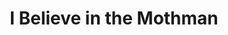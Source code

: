 ---
layout: jim-frankenstein
title: I Believe in the Mothman
album_link: https://open.spotify.com/album/1GmX76Xij1oQSQO64pdyh3
short_name: i-believe-in-the-mothman

song_name: I Believe in the Mothman
song_description: You ever feel like someone's watching you from the dark? Yeah, that’s Mothman—those red eyes, man, they don’t just see you... they know you.

spotify_id: 1JLoFwmDIxGc0qNrt76s1c
apple_music_link: https://music.apple.com/us/album/i-believe-in-the-mothman-single/1772310979
youtube_link: https://youtu.be/YRMD8O8_I28?si=DfX2haBSLt95Usow

lyrics: |-
    #### Verse 1
    I saw Mothman in the sky
    He had great big wings and some deep red eyes
    And coincidentally, so did I
    I was feeling pretty rough cuz I got too high

    #### Verse 2
    Late at night one Saturday
    On the bridge I built from yesterday
    He flew with me a little way
    Then he swoop real low and I hear him say

    #### Chorus
    What did he tell me?
    I'm the Mothman
    Burn ya bridges baby

    #### Verse 3
    I saw Mothman in my sleep
    He spoke to me like a father
    Said, Son, these waters mighty deep
    And this bridge you're on look pretty weak

    #### Chorus
    What did he tell me?
    I'm the Mothman
    Big spooky lamp-lover

    #### Bridge
    I believe in the Mothman
    And he believes in me

    #### Verse 4
    I saw Mothman in the sky
    Great big wings, deep red eyes
    No one knows til the day they die
    Just where the Mothman flies

song_credits: |-
    Written and Recorded in Minneapolis by Brian Reed
---